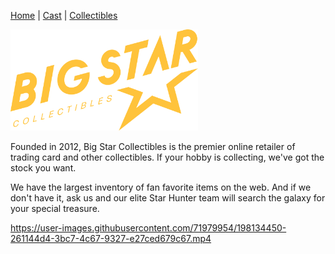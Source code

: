 [Home](README.md) | [Cast](Cast.md) | [Collectibles](Collectibles.md)

<img src="images/logo_bigstar.svg" alt="BigStar Logo" style="width:300px;">

Founded in 2012, Big Star Collectibles is the premier online retailer of trading card and other collectibles. If your hobby is collecting, we've got the stock you want.

We have the largest inventory of fan favorite items on the web. And if we don't have it, ask us and our elite Star Hunter team will search the galaxy for your special treasure.

https://user-images.githubusercontent.com/71979954/198134450-261144d4-3bc7-4c67-9327-e27ced679c67.mp4


